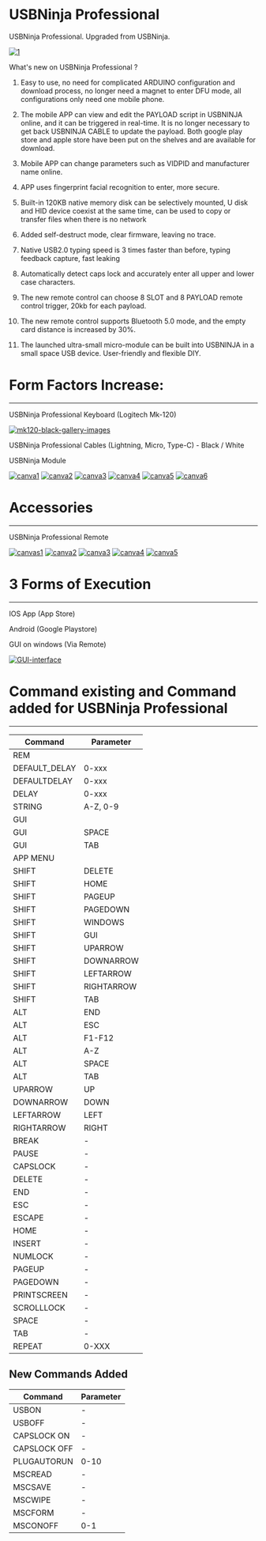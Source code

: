 # USBNinja Professional

USBNinja Professional. Upgraded from USBNinja.

<a href="https://ibb.co/Pg0f2cK"><img src="https://i.ibb.co/Pg0f2cK/1.png" alt="1" border="0"></a>

What's new on USBNinja Professional ?

1. Easy to use, no need for complicated ARDUINO configuration and download process, no longer need a magnet to enter DFU mode, all configurations only need one mobile phone.

2. The mobile APP can view and edit the PAYLOAD script in USBNINJA online, and it can be triggered in real-time. It is no longer necessary to get back USBNINJA CABLE to update the payload.
Both google play store and apple store have been put on the shelves and are available for download.

3. Mobile APP can change parameters such as VIDPID and manufacturer name online.

4. APP uses fingerprint facial recognition to enter, more secure.

5. Built-in 120KB native memory disk can be selectively mounted, U disk and HID device coexist at the same time, can be used to copy or transfer files when there is no network

6. Added self-destruct mode, clear firmware, leaving no trace.

7. Native USB2.0 typing speed is 3 times faster than before, typing feedback capture, fast leaking

8. Automatically detect caps lock and accurately enter all upper and lower case characters.

9. The new remote control can choose 8 SLOT and 8 PAYLOAD remote control trigger, 20kb for each payload.

10. The new remote control supports Bluetooth 5.0 mode, and the empty card distance is increased by 30%.

11. The launched ultra-small micro-module can be built into USBNINJA in a small space USB device. User-friendly and flexible DIY.

# Form Factors Increase:
----------------------

USBNinja Professional Keyboard (Logitech Mk-120)

<a href="https://ibb.co/Rz2dpFd"><img src="https://i.ibb.co/Rz2dpFd/mk120-black-gallery-images.png" alt="mk120-black-gallery-images" border="0"></a>

USBNinja Professional Cables (Lightning, Micro, Type-C) - Black / White

USBNinja Module 

<a href="https://ibb.co/RyH1NxZ"><img src="https://i.ibb.co/RyH1NxZ/canva1.png" alt="canva1" border="0"></a> <a href="https://ibb.co/47PHy74"><img src="https://i.ibb.co/47PHy74/canva2.png" alt="canva2" border="0"></a> <a href="https://ibb.co/xhkK7VJ"><img src="https://i.ibb.co/xhkK7VJ/canva3.png" alt="canva3" border="0"></a> <a href="https://ibb.co/RgKNF2m"><img src="https://i.ibb.co/RgKNF2m/canva4.png" alt="canva4" border="0"></a> <a href="https://ibb.co/MRMX1Hr"><img src="https://i.ibb.co/MRMX1Hr/canva5.png" alt="canva5" border="0"></a> <a href="https://ibb.co/wwsxbh7"><img src="https://i.ibb.co/wwsxbh7/canva6.png" alt="canva6" border="0"></a>

# Accessories
-----------

USBNinja Professional Remote

<a href="https://ibb.co/XDd7gT6"><img src="https://i.ibb.co/XDd7gT6/canvas1.png" alt="canvas1" border="0"></a> <a href="https://ibb.co/m8MHhrq"><img src="https://i.ibb.co/m8MHhrq/canva2.png" alt="canva2" border="0"></a> <a href="https://ibb.co/Tgv32pZ"><img src="https://i.ibb.co/Tgv32pZ/canva3.png" alt="canva3" border="0"></a> <a href="https://ibb.co/4PB80GC"><img src="https://i.ibb.co/4PB80GC/canva4.png" alt="canva4" border="0"></a> <a href="https://ibb.co/BZ5Hvr8"><img src="https://i.ibb.co/BZ5Hvr8/canva5.png" alt="canva5" border="0"></a>


# 3 Forms of Execution
------------------------

IOS App (App Store)

Android (Google Playstore)

GUI on windows (Via Remote)

<a href="https://ibb.co/Jc5cGWS"><img src="https://i.ibb.co/MgMgtyJ/GUI-interface.png" alt="GUI-interface" border="0"></a>


# Command existing and Command added for USBNinja Professional
------------------------------------------------------------
|Command|Parameter|
|---|---|
|REM|   |  
|DEFAULT_DELAY |0-xxx| 
|DEFAULTDELAY|0-xxx|
|DELAY|0-xxx| 
|STRING|A-Z, 0-9|
|GUI||
|GUI|SPACE|
|GUI|TAB|
|APP MENU||
|SHIFT|DELETE|
|SHIFT|HOME|
|SHIFT|PAGEUP|
|SHIFT|PAGEDOWN|
|SHIFT|WINDOWS|
|SHIFT|GUI|
|SHIFT|UPARROW|
|SHIFT|DOWNARROW|
|SHIFT|LEFTARROW|
|SHIFT|RIGHTARROW|
|SHIFT|TAB|
|ALT|END|
|ALT|ESC|
|ALT|F1-F12|
|ALT|A-Z|
|ALT|SPACE|
|ALT|TAB|
|UPARROW| UP|
|DOWNARROW|DOWN|
|LEFTARROW|LEFT|
|RIGHTARROW|RIGHT|
|BREAK|-|
|PAUSE|-|
|CAPSLOCK|-|
|DELETE|-|
|END|-|
|ESC|-|
|ESCAPE|-|
|HOME|-|
|INSERT|-|
|NUMLOCK|-|
|PAGEUP|-|
|PAGEDOWN|-|
|PRINTSCREEN|-|
|SCROLLLOCK|-|
|SPACE|-|
|TAB|-|
|REPEAT|0-XXX|

New Commands Added
-----------------

|Command| Parameter|
|---|---|
|USBON|-|
|USBOFF|-|
|CAPSLOCK ON|-|	
|CAPSLOCK OFF|-|	
|PLUGAUTORUN|0-10|
|MSCREAD|-|	
|MSCSAVE|-|
|MSCWIPE|-|
|MSCFORM|-|
|MSCONOFF|0-1|
